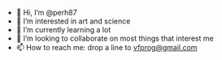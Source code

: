 - 👋 Hi, I’m @perh87
- 👀 I’m interested in art and science
- 🌱 I’m currently learning a lot
- 💞️ I’m looking to collaborate on most things that interest me
- 📫 How to reach me: drop a line to vfprog@gmail.com

<!---
perh87/perh87 is a ✨ special ✨ repository because its `README.md` (this file) appears on your GitHub profile.
You can click the Preview link to take a look at your changes.
--->
